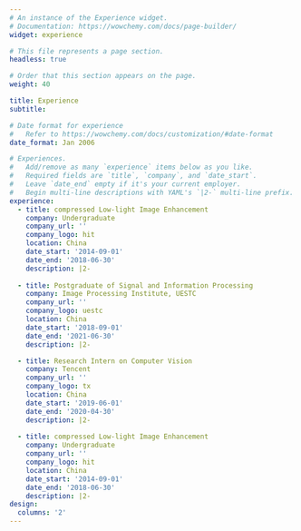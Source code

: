 ```yaml
---
# An instance of the Experience widget.
# Documentation: https://wowchemy.com/docs/page-builder/
widget: experience

# This file represents a page section.
headless: true

# Order that this section appears on the page.
weight: 40

title: Experience
subtitle:

# Date format for experience
#   Refer to https://wowchemy.com/docs/customization/#date-format
date_format: Jan 2006

# Experiences.
#   Add/remove as many `experience` items below as you like.
#   Required fields are `title`, `company`, and `date_start`.
#   Leave `date_end` empty if it's your current employer.
#   Begin multi-line descriptions with YAML's `|2-` multi-line prefix.
experience:
  - title: compressed Low-light Image Enhancement
    company: Undergraduate
    company_url: ''
    company_logo: hit
    location: China
    date_start: '2014-09-01'
    date_end: '2018-06-30'
    description: |2-
    
  - title: Postgraduate of Signal and Information Processing
    company: Image Processing Institute, UESTC
    company_url: ''
    company_logo: uestc
    location: China
    date_start: '2018-09-01'
    date_end: '2021-06-30'
    description: |2-

  - title: Research Intern on Computer Vision
    company: Tencent
    company_url: ''
    company_logo: tx
    location: China
    date_start: '2019-06-01'
    date_end: '2020-04-30'
    description: |2-
    
  - title: compressed Low-light Image Enhancement
    company: Undergraduate
    company_url: ''
    company_logo: hit
    location: China
    date_start: '2014-09-01'
    date_end: '2018-06-30'
    description: |2-
design:
  columns: '2'
---
```

